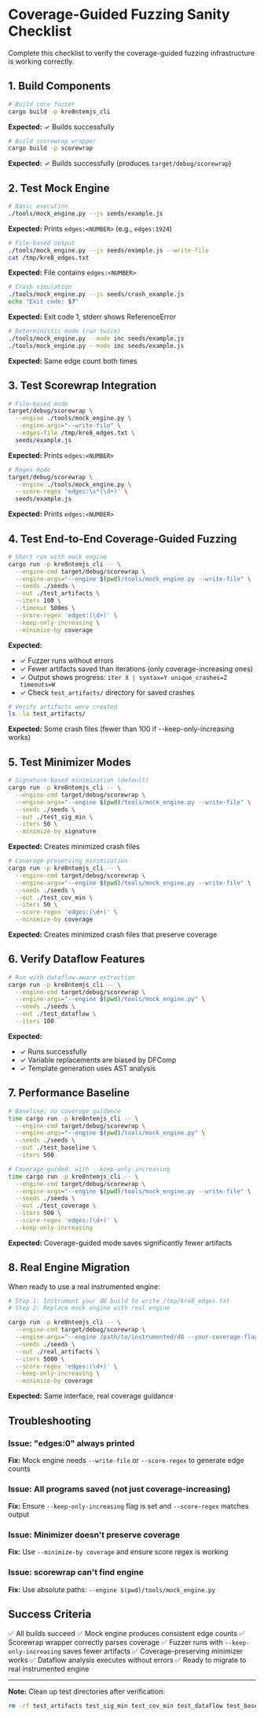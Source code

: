 # Coverage-Guided Fuzzing Sanity Checklist

Complete this checklist to verify the coverage-guided fuzzing infrastructure is working correctly.

## 1. Build Components

```bash
# Build core fuzzer
cargo build -p kre8ntemjs_cli
```
**Expected:** ✓ Builds successfully

```bash
# Build scorewrap wrapper
cargo build -p scorewrap
```
**Expected:** ✓ Builds successfully (produces `target/debug/scorewrap`)

## 2. Test Mock Engine

```bash
# Basic execution
./tools/mock_engine.py --js seeds/example.js
```
**Expected:** Prints `edges:<NUMBER>` (e.g., `edges:1924`)

```bash
# File-based output
./tools/mock_engine.py --js seeds/example.js --write-file
cat /tmp/kre8_edges.txt
```
**Expected:** File contains `edges:<NUMBER>`

```bash
# Crash simulation
./tools/mock_engine.py --js seeds/crash_example.js
echo "Exit code: $?"
```
**Expected:** Exit code 1, stderr shows ReferenceError

```bash
# Deterministic mode (run twice)
./tools/mock_engine.py --mode inc seeds/example.js
./tools/mock_engine.py --mode inc seeds/example.js
```
**Expected:** Same edge count both times

## 3. Test Scorewrap Integration

```bash
# File-based mode
target/debug/scorewrap \
  --engine ./tools/mock_engine.py \
  --engine-args="--write-file" \
  --edges-file /tmp/kre8_edges.txt \
  seeds/example.js
```
**Expected:** Prints `edges:<NUMBER>`

```bash
# Regex mode
target/debug/scorewrap \
  --engine ./tools/mock_engine.py \
  --score-regex 'edges:\s*(\d+)' \
  seeds/example.js
```
**Expected:** Prints `edges:<NUMBER>`

## 4. Test End-to-End Coverage-Guided Fuzzing

```bash
# Short run with mock engine
cargo run -p kre8ntemjs_cli -- \
  --engine-cmd target/debug/scorewrap \
  --engine-args="--engine $(pwd)/tools/mock_engine.py --write-file" \
  --seeds ./seeds \
  --out ./test_artifacts \
  --iters 100 \
  --timeout 500ms \
  --score-regex 'edges:(\d+)' \
  --keep-only-increasing \
  --minimize-by coverage
```

**Expected:**
- ✓ Fuzzer runs without errors
- ✓ Fewer artifacts saved than iterations (only coverage-increasing ones)
- ✓ Output shows progress: `iter X | syntax=Y unique_crashes=Z timeouts=W`
- ✓ Check `test_artifacts/` directory for saved crashes

```bash
# Verify artifacts were created
ls -la test_artifacts/
```
**Expected:** Some crash files (fewer than 100 if --keep-only-increasing works)

## 5. Test Minimizer Modes

```bash
# Signature-based minimization (default)
cargo run -p kre8ntemjs_cli -- \
  --engine-cmd target/debug/scorewrap \
  --engine-args="--engine $(pwd)/tools/mock_engine.py --write-file" \
  --seeds ./seeds \
  --out ./test_sig_min \
  --iters 50 \
  --minimize-by signature
```
**Expected:** Creates minimized crash files

```bash
# Coverage-preserving minimization
cargo run -p kre8ntemjs_cli -- \
  --engine-cmd target/debug/scorewrap \
  --engine-args="--engine $(pwd)/tools/mock_engine.py --write-file" \
  --seeds ./seeds \
  --out ./test_cov_min \
  --iters 50 \
  --score-regex 'edges:(\d+)' \
  --minimize-by coverage
```
**Expected:** Creates minimized crash files that preserve coverage

## 6. Verify Dataflow Features

```bash
# Run with dataflow-aware extraction
cargo run -p kre8ntemjs_cli -- \
  --engine-cmd target/debug/scorewrap \
  --engine-args="--engine $(pwd)/tools/mock_engine.py" \
  --seeds ./seeds \
  --out ./test_dataflow \
  --iters 100
```
**Expected:**
- ✓ Runs successfully
- ✓ Variable replacements are biased by DFComp
- ✓ Template generation uses AST analysis

## 7. Performance Baseline

```bash
# Baseline: no coverage guidance
time cargo run -p kre8ntemjs_cli -- \
  --engine-cmd target/debug/scorewrap \
  --engine-args="--engine $(pwd)/tools/mock_engine.py" \
  --seeds ./seeds \
  --out ./test_baseline \
  --iters 500
```

```bash
# Coverage-guided: with --keep-only-increasing
time cargo run -p kre8ntemjs_cli -- \
  --engine-cmd target/debug/scorewrap \
  --engine-args="--engine $(pwd)/tools/mock_engine.py --write-file" \
  --seeds ./seeds \
  --out ./test_coverage \
  --iters 500 \
  --score-regex 'edges:(\d+)' \
  --keep-only-increasing
```

**Expected:** Coverage-guided mode saves significantly fewer artifacts

## 8. Real Engine Migration

When ready to use a real instrumented engine:

```bash
# Step 1: Instrument your d8 build to write /tmp/kre8_edges.txt
# Step 2: Replace mock engine with real engine

cargo run -p kre8ntemjs_cli -- \
  --engine-cmd target/debug/scorewrap \
  --engine-args="--engine /path/to/instrumented/d8 --your-coverage-flags" \
  --seeds ./seeds \
  --out ./real_artifacts \
  --iters 5000 \
  --score-regex 'edges:(\d+)' \
  --keep-only-increasing \
  --minimize-by coverage
```

**Expected:** Same interface, real coverage guidance

## Troubleshooting

### Issue: "edges:0" always printed
**Fix:** Mock engine needs `--write-file` or `--score-regex` to generate edge counts

### Issue: All programs saved (not just coverage-increasing)
**Fix:** Ensure `--keep-only-increasing` flag is set and `--score-regex` matches output

### Issue: Minimizer doesn't preserve coverage
**Fix:** Use `--minimize-by coverage` and ensure score regex is working

### Issue: scorewrap can't find engine
**Fix:** Use absolute paths: `--engine $(pwd)/tools/mock_engine.py`

## Success Criteria

✅ All builds succeed
✅ Mock engine produces consistent edge counts
✅ Scorewrap wrapper correctly parses coverage
✅ Fuzzer runs with `--keep-only-increasing` saves fewer artifacts
✅ Coverage-preserving minimizer works
✅ Dataflow analysis executes without errors
✅ Ready to migrate to real instrumented engine

---

**Note:** Clean up test directories after verification:
```bash
rm -rf test_artifacts test_sig_min test_cov_min test_dataflow test_baseline test_coverage
```
